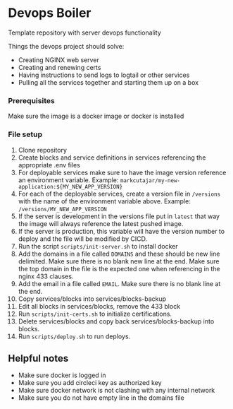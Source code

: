 # Devops Boiler

Template repository with server devops functionality

Things the devops project should solve:
* Creating NGINX web server
* Creating and renewing certs
* Having instructions to send logs to logtail or other services
* Pulling all the services together and starting them up on a box

### Prerequisites
Make sure the image is a docker image or docker is installed

### File setup

1. Clone repository
2. Create blocks and service definitions in services referencing the appropriate .env files
3. For deployable services make sure to have the image version reference an environment variable. Example: `markcutajar/my-new-application:${MY_NEW_APP_VERSION}`
4. For each of the deployable services, create a version file in `/versions` with the name of the environment variable above. Example: `/versions/MY_NEW_APP_VERSION`
5. If the server is development in the versions file put in `latest` that way the image will always reference the latest pushed image.
6. If the server is production, this variable will have the version number to deploy and the file will be modified by CICD.
7. Run the script `scripts/init-server.sh` to install docker
8. Add the domains in a file called `DOMAINS` and these should be new line delimited. Make sure there is no blank new line at the end. Make sure the top domain in the file is the expected one when referencing in the nginx 433 clauses.
9. Add the email in a file called `EMAIL`. Make sure there is no blank line at the end.
10. Copy services/blocks into services/blocks-backup
11. Edit all blocks in services/blocks, remove the 433 block
12. Run `scripts/init-certs.sh` to initialize certifications.
13. Delete services/blocks and copy back services/blocks-backup into blocks.
14. Run `scripts/deploy.sh` to run deploys.

## Helpful notes
* Make sure docker is logged in
* Make sure you add circleci key as authorized key
* Make sure docker network is not clashing with any internal network
* Make sure you do not have empty line in the domains file

